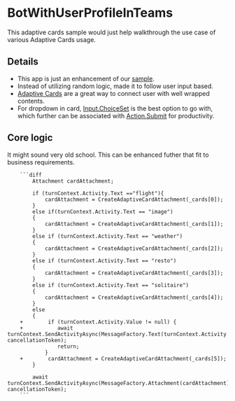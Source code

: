 ﻿# BotWithUserProfileInTeams

This adaptive cards sample would just help walkthrough the use case of various Adaptive Cards usage.

## Details

- This app is just an enhancement of our [sample](https://github.com/microsoft/BotBuilder-Samples/tree/master/samples/csharp_dotnetcore/07.using-adaptive-cards).
- Instead of utilizing random logic, made it to follow user input based.
- [Adaptive Cards](https://adaptivecards.io/explorer/) are a great way to connect user with well wrapped contents.
- For dropdown in card, [Input.ChoiceSet](https://adaptivecards.io/explorer/Input.ChoiceSet.html) is the best option to go with, which further can be associated with [Action.Submit](https://adaptivecards.io/explorer/Action.Submit.html) for productivity.

## Core logic

It might sound very old school. This can be enhanced futher that fit to business requirements.

		```diff
			Attachment cardAttachment;

            if (turnContext.Activity.Text =="flight"){
                cardAttachment = CreateAdaptiveCardAttachment(_cards[0]);
            }
            else if(turnContext.Activity.Text == "image")
            {
                cardAttachment = CreateAdaptiveCardAttachment(_cards[1]);
            }
            else if (turnContext.Activity.Text == "weather")
            {
                cardAttachment = CreateAdaptiveCardAttachment(_cards[2]);
            }
            else if (turnContext.Activity.Text == "resto")
            {
                cardAttachment = CreateAdaptiveCardAttachment(_cards[3]);
            }
            else if (turnContext.Activity.Text == "solitaire")
            {
                cardAttachment = CreateAdaptiveCardAttachment(_cards[4]);
            }
            else
            {
        +        if (turnContext.Activity.Value != null) {
        +           await turnContext.SendActivityAsync(MessageFactory.Text(turnContext.Activity.Value.ToString()), cancellationToken);
                    return;
                }
        +        cardAttachment = CreateAdaptiveCardAttachment(_cards[5]);
            }

            await turnContext.SendActivityAsync(MessageFactory.Attachment(cardAttachment), cancellationToken);
		```